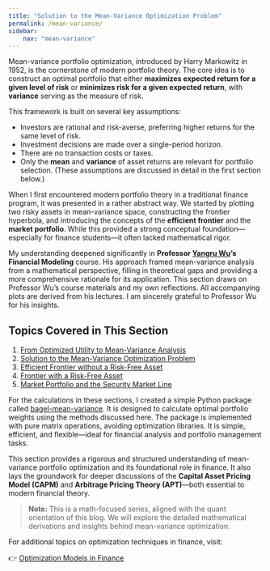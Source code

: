 ```yaml
---
title: "Solution to the Mean-Variance Optimization Problem"
permalink: /mean-variance/
sidebar:
    nav: "mean-variance"
---
```


Mean-variance portfolio optimization, introduced by Harry Markowitz in 1952, is the cornerstone of modern portfolio theory. The core idea is to construct an optimal portfolio that either **maximizes expected return for a given level of risk** or **minimizes risk for a given expected return**, with **variance** serving as the measure of risk.

This framework is built on several key assumptions:

- Investors are rational and risk-averse, preferring higher returns for the same level of risk.
- Investment decisions are made over a single-period horizon.
- There are no transaction costs or taxes.
- Only the **mean** and **variance** of asset returns are relevant for portfolio selection.
  (These assumptions are discussed in detail in the first section below.)

When I first encountered modern portfolio theory in a traditional finance program, it was presented in a rather abstract way. We started by plotting two risky assets in mean-variance space, constructing the frontier hyperbola, and introducing the concepts of the **efficient frontier** and the **market portfolio**. While this provided a strong conceptual foundation—especially for finance students—it often lacked mathematical rigor.

My understanding deepened significantly in **Professor [Yangru Wu](https://www.business.rutgers.edu/faculty/yangru-wu)’s Financial Modeling** course. His approach framed mean-variance analysis from a mathematical perspective, filling in theoretical gaps and providing a more comprehensive rationale for its application. This section draws on Professor Wu’s course materials and my own reflections. All accompanying plots are derived from his lectures. I am sincerely grateful to Professor Wu for his insights.

## Topics Covered in This Section

1. [From Optimized Utility to Mean-Variance Analysis](from-optimized-utility-to-mean-variance-analysis.md)
2. [Solution to the Mean-Variance Optimization Problem](solution-to-the-mean-variance-optimization-problem.md)
3. [Efficient Frontier without a Risk-Free Asset](efficient-frontier-without-risk-free-asset.md)
4. [Frontier with a Risk-Free Asset](frontier-with-risk-free-asset.md)
5. [Market Portfolio and the Security Market Line](market-portfolio-and-security-market-line.md)

For the calculations in these sections, I created a simple Python package called [bagel-mean-variance](https://github.com/bagelquant/bagel-mean-variance). It is designed to calculate optimal portfolio weights using the methods discussed here. The package is implemented with pure matrix operations, avoiding optimization libraries. It is simple, efficient, and flexible—ideal for financial analysis and portfolio management tasks.

This section provides a rigorous and structured understanding of mean-variance portfolio optimization and its foundational role in finance. It also lays the groundwork for deeper discussions of the **Capital Asset Pricing Model (CAPM)** and **Arbitrage Pricing Theory (APT)**—both essential to modern financial theory.

> **Note:** This is a math-focused series, aligned with the quant orientation of this blog. We will explore the detailed mathematical derivations and insights behind mean-variance optimization.

For additional topics on optimization techniques in finance, visit:

👉 [Optimization Models in Finance](https://bagelquant.com/optimization/)

